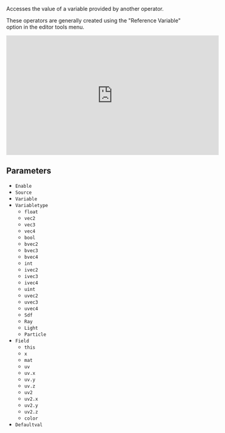 Accesses the value of a variable provided by another operator.

These operators are generally created using the "Reference Variable" option in the editor tools menu.

<iframe width="560" height="315" src="https://www.youtube.com/embed/eqqOlSEk0YA" frameborder="0" allow="accelerometer; autoplay; clipboard-write; encrypted-media; gyroscope; picture-in-picture" allowfullscreen></iframe>

## Parameters

* `Enable`
* `Source`
* `Variable`
* `Variabletype`
  * `float`
  * `vec2`
  * `vec3`
  * `vec4`
  * `bool`
  * `bvec2`
  * `bvec3`
  * `bvec4`
  * `int`
  * `ivec2`
  * `ivec3`
  * `ivec4`
  * `uint`
  * `uvec2`
  * `uvec3`
  * `uvec4`
  * `Sdf`
  * `Ray`
  * `Light`
  * `Particle`
* `Field`
  * `this`
  * `x`
  * `mat`
  * `uv`
  * `uv.x`
  * `uv.y`
  * `uv.z`
  * `uv2`
  * `uv2.x`
  * `uv2.y`
  * `uv2.z`
  * `color`
* `Defaultval`